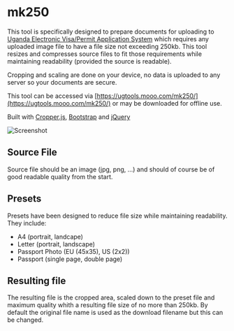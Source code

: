 # mk250
This tool is specifically designed to prepare documents for uploading to [Uganda Electronic Visa/Permit Application System](https://visas.immigration.go.ug/) which requires any uploaded image file to have a file size not exceeding 250kb. This tool resizes and compresses source files to fit those requirements while maintaining readability (provided the source is readable).

Cropping and scaling are done on your device, no data is uploaded to any server so your documents are secure. 

This tool can be accessed via [https://ugtools.mooo.com/mk250/](https://ugtools.mooo.com/mk250/) or may be downloaded for offline use.

Built with [Cropper.js](https://github.com/fengyuanchen/cropperjs), [Bootstrap](https://github.com/twbs/bootstrap) and [jQuery](https://github.com/jquery/jquery)

![Screenshot](https://github.com/christianberkman/mk250/blob/mobile/screenshot.png?raw=true)

## Source File
Source file should be an image (jpg, png, ...) and should of course be of good readable quality from the start. 

## Presets
Presets have been designed to reduce file size while maintaining readability. They include:
* A4 (portrait, landcape)
* Letter (portrait, landscape)
* Passport Photo (EU (45x35), US (2x2))
* Passport (single page, double page)

## Resulting file
The resulting file is the cropped area, scaled down to the preset file and maximum quality whith a resulting file size of no more than 250kb. By default the original file name is used as the download filename but this can be changed.
